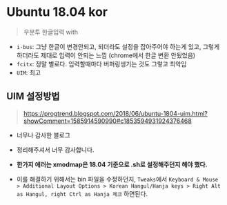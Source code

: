 # Ubuntu 18.04 kor
> 우분투 한글입력 with 

- `i-bus`: 그냥 한글이 변경안되고, 되더라도 설정을 잡아주어야 하는게 있고, 그렇게 하더라도 제대로 입력이 안되는 느낌 (chrome에서 한글 변환 안됬었음)
- `fcitx`: 정말 별로다. 입력할때마다 버퍼링생기는 것도 그렇고 최악임
- `UIM`: 최고

## UIM 설정방법
> https://progtrend.blogspot.com/2018/06/ubuntu-1804-uim.html?showComment=1585914590990#c1853594931924376468

- 너무나 감사한 블로그
- 정리해주셔서 너무 감사합니다.

- **한가지 에러는 xmodmap은 18.04 기준으로 .sh로 설정해주던지 해야 했다.**
- 이를 해결하기 위해서는 bin 파일을 수정하던지, `Tweaks`에서 `Keyboard & Mouse > Additional Layout Options > Korean Hangul/Hanja keys > Right Alt as Hangul, right Ctrl as Hanja 체크` 하면된다.